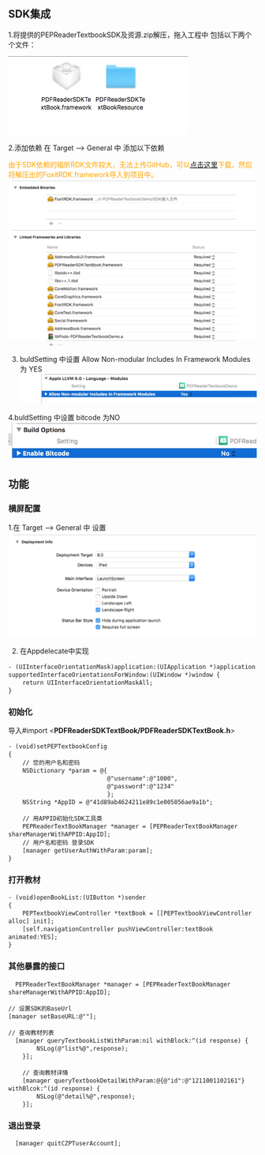 ## SDK集成
1.将提供的PEPReaderTextbookSDK及资源.zip解压，拖入工程中
包括以下两个个文件：

![image](https://github.com/PEPDigitalPublishing/PEPImageHost/raw/master/TextbookSDK/img1.jpg)


2.添加依赖
在 Target --> General 中 添加以下依赖

<font color="orange">由于SDK依赖的福昕RDK文件较大，无法上传GitHub，可以[点击这里](https://rjszgsres.mypep.cn/rjdd/iOSFoxitRDK/FoxitRDK.framework.zip)下载，然后将解压出的FoxitRDK.framework导入到项目中。</font>
![image](https://github.com/PEPDigitalPublishing/PEPImageHost/raw/master/TextbookSDK/img2.jpg)



3. buldSetting 中设置 Allow Non-modular Includes In Framework Modules 为 YES
 ![image](https://github.com/PEPDigitalPublishing/PEPImageHost/raw/master/TextbookSDK/img3.jpg)

4.buldSetting 中设置 bitcode 为NO
![image](https://github.com/PEPDigitalPublishing/PEPImageHost/raw/master/TextbookSDK/img4.jpg)


## 功能

### 横屏配置
1.在 Target --> General 中 设置
![image](https://github.com/PEPDigitalPublishing/PEPImageHost/raw/master/TextbookSDK/img5.jpg)

2. 在Appdelecate中实现
```
- (UIInterfaceOrientationMask)application:(UIApplication *)application supportedInterfaceOrientationsForWindow:(UIWindow *)window {
    return UIInterfaceOrientationMaskAll;
}
```

### 初始化
导入#import <**PDFReaderSDKTextBook/PDFReaderSDKTextBook.h**>
```
- (void)setPEPTextbookConfig
{
    // 您的用户名和密码
    NSDictionary *param = @{
                            @"username":@"1000",
                            @"password":@"1234"
                            };
    NSString *AppID = @"41d89ab4624211e89c1e005056ae9a1b";
    
    // 用APPID初始化SDK工具类
    PEPReaderTextBookManager *manager = [PEPReaderTextBookManager shareManagerWithAPPID:AppID];
    // 用户名和密码 登录SDK
    [manager getUserAuthWithParam:param];
}
```

### 打开教材
```
- (void)openBookList:(UIButton *)sender
{
    PEPTextbookViewController *textBook = [[PEPTextbookViewController alloc] init];
    [self.navigationController pushViewController:textBook animated:YES];
}
```
### 其他暴露的接口
```
  PEPReaderTextBookManager *manager = [PEPReaderTextBookManager shareManagerWithAPPID:AppID];

// 设置SDK的BaseUrl
[manager setBaseURL:@""];

// 查询教材列表
  [manager queryTextbookListWithParam:nil withBlock:^(id response) {
        NSLog(@"list%@",response);
    }];
    
    // 查询教材详情
    [manager queryTextbookDetailWithParam:@{@"id":@"1211001102161"} withBlcok:^(id response) {
        NSLog(@"detail%@",response);
    }];
```
### 退出登录
  
```
  [manager quitCZPTuserAccount];
  
```


